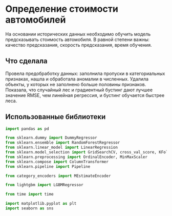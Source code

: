 # Определение стоимости автомобилей
На основании исторических данных необходимо обучить модель предсказывать стоимость автомобиля. В равной степени важны: качество предсказания, скорость предсказания, время обучения.

## Что сделала
Провела предобработку данных: заполнила пропуски в категориальных признаках, нашла и обработала аномалии в численных. Удалила объекты, у которых не заполнено больше половины признаков. Показала, что случайный лес и градиентный бустинг дают лучшее значение RMSE, чем линейная регрессия, и бустинг обучается быстрее леса.

## Использованные библиотеки
```python
import pandas as pd

from sklearn.dummy import DummyRegressor
from sklearn.ensemble import RandomForestRegressor
from sklearn.linear_model import LinearRegression
from sklearn.model_selection import GridSearchCV, cross_val_score, KFold
from sklearn.preprocessing import OrdinalEncoder, MinMaxScaler
from sklearn.compose import ColumnTransformer
from sklearn.pipeline import Pipeline

from category_encoders import MEstimateEncoder

from lightgbm import LGBMRegressor

from time import time

import matplotlib.pyplot as plt
import seaborn as sns
```
